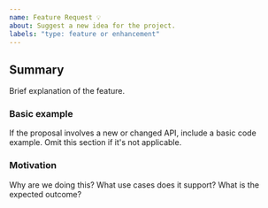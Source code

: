 ```yaml
---
name: Feature Request 💡
about: Suggest a new idea for the project.
labels: "type: feature or enhancement"
---
```


## Summary

Brief explanation of the feature.

### Basic example

If the proposal involves a new or changed API, include a basic code example. Omit this section if it's not applicable.

### Motivation

Why are we doing this? What use cases does it support? What is the expected outcome?